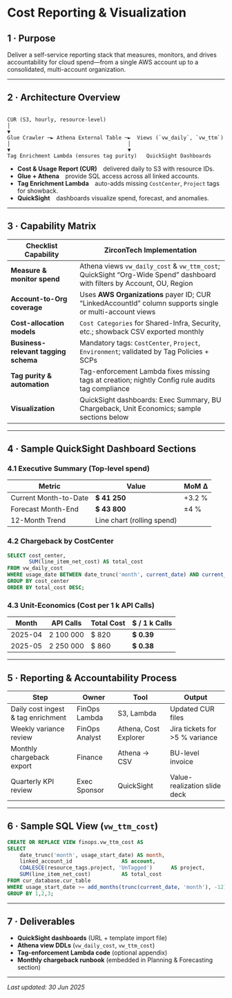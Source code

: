 # Cost Reporting & Visualization

## 1 · Purpose  
Deliver a self-service reporting stack that measures, monitors, and drives accountability for cloud spend—from a single AWS account up to a consolidated, multi-account organization.

---

## 2 · Architecture Overview

```

CUR (S3, hourly, resource-level)
│
▼
Glue Crawler ─► Athena External Table ─►  Views (`vw_daily`, `vw_ttm`)
│                                      │
▼                                      ▼
Tag Enrichment Lambda (ensures tag purity)   QuickSight Dashboards

```

* **Cost & Usage Report (CUR)** delivered daily to S3 with resource IDs.  
* **Glue + Athena** provide SQL access across all linked accounts.  
* **Tag Enrichment Lambda** auto-adds missing `CostCenter`, `Project` tags for showback.  
* **QuickSight** dashboards visualize spend, forecast, and anomalies.

---

## 3 · Capability Matrix

| Checklist Capability | ZirconTech Implementation |
|----------------------|---------------------------|
| **Measure & monitor spend** | Athena views `vw_daily_cost` & `vw_ttm_cost`; QuickSight “Org-Wide Spend” dashboard with filters by Account, OU, Region |
| **Account-to-Org coverage** | Uses **AWS Organizations** payer ID; CUR “LinkedAccountId” column supports single or multi-account views |
| **Cost-allocation models** | `Cost Categories` for Shared-Infra, Security, etc.; showback CSV exported monthly |
| **Business-relevant tagging schema** | Mandatory tags: `CostCenter`, `Project`, `Environment`; validated by Tag Policies + SCPs |
| **Tag purity & automation** | Tag-enforcement Lambda fixes missing tags at creation; nightly Config rule audits tag compliance |
| **Visualization** | QuickSight dashboards: Exec Summary, BU Chargeback, Unit Economics; sample sections below |

---

## 4 · Sample QuickSight Dashboard Sections

### 4.1 Executive Summary (Top-level spend)
| Metric | Value | MoM Δ |
|--------|-------|-------|
| Current Month-to-Date | **$ 41 250** | +3.2 % |
| Forecast Month-End    | **$ 43 800** | ±4 %  |
| 12-Month Trend        | Line chart (rolling spend) |

### 4.2 Chargeback by CostCenter
```sql
SELECT cost_center,
       SUM(line_item_net_cost) AS total_cost
FROM vw_daily_cost
WHERE usage_date BETWEEN date_trunc('month', current_date) AND current_date
GROUP BY cost_center
ORDER BY total_cost DESC;
```

### 4.3 Unit-Economics (Cost per 1 k API Calls)

| Month   | API Calls | Total Cost | \$ / 1 k Calls |
| ------- | --------- | ---------- | -------------- |
| 2025-04 | 2 100 000 | \$ 820     | **\$ 0.39**    |
| 2025-05 | 2 250 000 | \$ 860     | **\$ 0.38**    |

---

## 5 · Reporting & Accountability Process

| Step                               | Owner          | Tool                  | Output                         |
| ---------------------------------- | -------------- | --------------------- | ------------------------------ |
| Daily cost ingest & tag enrichment | FinOps Lambda  | S3, Lambda            | Updated CUR files              |
| Weekly variance review             | FinOps Analyst | Athena, Cost Explorer | Jira tickets for >5 % variance |
| Monthly chargeback export          | Finance        | Athena → CSV          | BU-level invoice               |
| Quarterly KPI review               | Exec Sponsor   | QuickSight            | Value-realization slide deck   |

---

## 6 · Sample SQL View (`vw_ttm_cost`)

```sql
CREATE OR REPLACE VIEW finops.vw_ttm_cost AS
SELECT
    date_trunc('month', usage_start_date) AS month,
    linked_account_id                AS account,
    COALESCE(resource_tags.project, 'UnTagged')      AS project,
    SUM(line_item_net_cost)          AS total_cost
FROM cur_database.cur_table
WHERE usage_start_date >= add_months(trunc(current_date, 'month'), -12)
GROUP BY 1,2,3;
```

---

## 7 · Deliverables

* **QuickSight dashboards** (URL + template import file)
* **Athena view DDLs** (`vw_daily_cost`, `vw_ttm_cost`)
* **Tag-enforcement Lambda code** (optional appendix)
* **Monthly chargeback runbook** (embedded in Planning & Forecasting section)

---

*Last updated: 30 Jun 2025*


